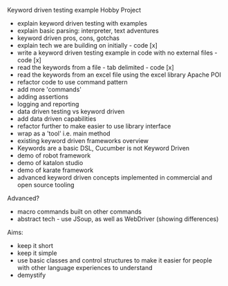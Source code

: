 Keyword driven testing example Hobby Project

- explain keyword driven testing with examples
- explain basic parsing: interpreter, text adventures
- keyword driven pros, cons, gotchas
- explain tech we are building on initially - code [x]
- write a keyword driven testing example in code with no external files - code [x]
- read the keywords from a file - tab delimited - code [x]
- read the keywords from an excel file using the excel library Apache POI
- refactor code to use command pattern
- add more 'commands'
- adding assertions
- logging and reporting
- data driven testing vs keyword driven
- add data driven capabilities
- refactor further to make easier to use library interface
- wrap as a 'tool' i.e. main method
- existing keyword driven frameworks overview
- Keywords are a basic DSL, Cucumber is not Keyword Driven
- demo of robot framework
- demo of katalon studio
- demo of karate framework
- advanced keyword driven concepts implemented in commercial and open source tooling

Advanced?
- macro commands built on other commands
- abstract tech - use JSoup, as well as WebDriver (showing differences)

Aims:

- keep it short
- keep it simple
- use basic classes and control structures to make it easier for people with other language experiences to understand
- demystify